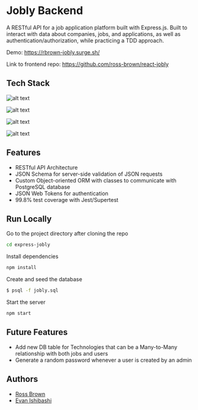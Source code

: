 
# Jobly Backend

A RESTful API for a job application platform built with Express.js. Built to interact with data about companies, jobs, and applications, as well as authentication/authorization, while practicing a TDD approach.

Demo: https://rbrown-jobly.surge.sh/

Link to frontend repo: https://github.com/ross-brown/react-jobly
## Tech Stack
![alt text](https://img.shields.io/badge/-Express-000000?logo=express&logoColor=white&style=for-the-badge)

![alt text](https://img.shields.io/badge/-Node.js-339933?logo=node.js&logoColor=white&style=for-the-badge)

![alt text](https://img.shields.io/badge/PostgreSQL-316192?style=for-the-badge&logo=postgresql&logoColor=white)

![alt text](https://img.shields.io/badge/json%20web%20tokens-323330?style=for-the-badge&logo=json-web-tokens&logoColor=pink)


## Features

- RESTful API Architecture
- JSON Schema for server-side validation of JSON requests
- Custom Object-oriented ORM with classes to communicate with PostgreSQL database
- JSON Web Tokens for authentication
- 99.8% test coverage with Jest/Supertest


## Run Locally

Go to the project directory after cloning the repo

```bash
cd express-jobly
```

Install dependencies

```bash
npm install
```
Create and seed the database

```bash
$ psql -f jobly.sql
```

Start the server

```bash
npm start
```


## Future Features

- Add new DB table for Technologies that can be a Many-to-Many relationship with both jobs and users
- Generate a random password whenever a user is created by an admin


## Authors

- [Ross Brown](https://www.github.com/ross-brown)
- [Evan Ishibashi](https://www.github.com/evan-ishibashi)

